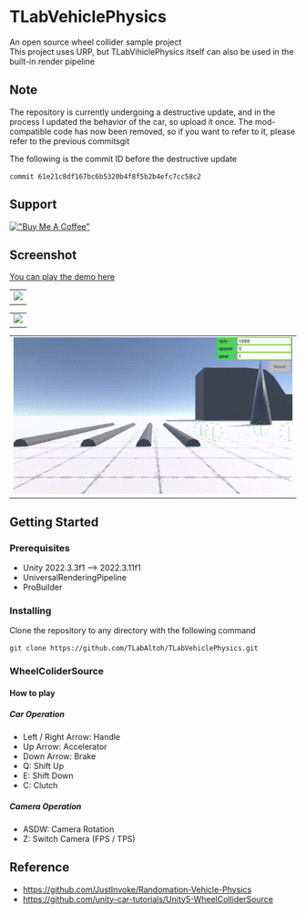 # TLabVehiclePhysics
An open source wheel collider sample project  
This project uses URP, but TLabVihiclePhysics itself can also be used in the built-in render pipeline

## Note
The repository is currently undergoing a destructive update, and in the process I updated the behavior of the car, so upload it once. The mod-compatible code has now been removed, so if you want to refer to it, please refer to the previous commitsgit  

The following is the commit ID before the destructive update
```
commit 61e21c8df167bc6b5320b4f8f5b2b4efc7cc58c2
```

## Support
[!["Buy Me A Coffee"](https://www.buymeacoffee.com/assets/img/custom_images/orange_img.png)](https://www.buymeacoffee.com/tlabaltoh)

## Screenshot
[You can play the demo here](https://tlab.itch.io/tlabvihiclephysics-mod)  

<table>
<tr>
   <td> 
      <img src="Media/drift.gif" width="500" />
   </td>
</tr>
</table>

<table>
<tr>
   <td> 
      <img src="Media/overview.gif" width="500" />
   </td>
</tr>
</table>

<table>
<tr>
   <td> 
      <img src="Media/suspention.gif" width="500" />
   </td>
</tr>
</table>

## Getting Started
### Prerequisites
- Unity 2022.3.3f1 --> 2022.3.11f1
- UniversalRenderingPipeline
- ProBuilder

### Installing
Clone the repository to any directory with the following command  
```
git clone https://github.com/TLabAltoh/TLabVehiclePhysics.git
```

### WheelColiderSource
#### How to play
##### Car Operation
- Left / Right Arrow: Handle
- Up Arrow: Accelerator
- Down Arrow: Brake
- Q: Shift Up
- E: Shift Down
- C: Clutch
##### Camera Operation
- ASDW: Camera Rotation
- Z: Switch Camera (FPS / TPS)

## Reference
- https://github.com/JustInvoke/Randomation-Vehicle-Physics
- https://github.com/unity-car-tutorials/Unity5-WheelColliderSource

